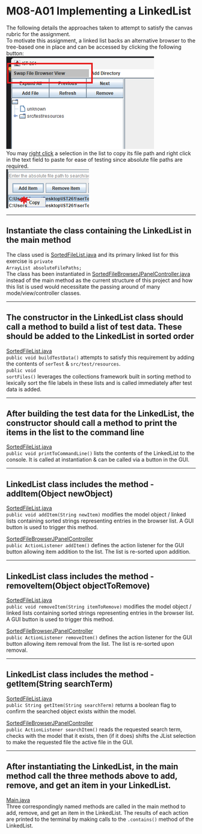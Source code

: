 # M08-A01 Implementing a LinkedList
The following details the approaches taken to attempt to satisfy the canvas rubric for the assignment.<br>
To motivate this assignment, a linked list backs an alternative browser to the tree-based one in place and can be accessed by clicking the following button:<br>
![img.png](img.png)<br>
You may <u>right click</u> a selection in the list to copy its file path and right click in the text field to paste for ease of testing since absolute file paths are required.<br>
![img_1.png](img_1.png)

<hr>

## Instantiate the class containing the LinkedList in the main method
The class used is [SortedFileList.java](src/main/java/model/data/SortedFileList.java) and its primary linked list for this exercise is <code>private ArrayList<String> absoluteFilePaths;</code><br>
The class has been instantiated in [SortedFileBrowserJPanelController.java](controller/filebrowser/SortedFileBrowserJPanelController.java) instead of the main method as the current structure of this project and how this list is used would necessitate the passing around of many mode/view/controller classes.

<hr>

## The constructor in the LinkedList class should call a method to build a list of test data. These should be added to the LinkedList in sorted order
[SortedFileList.java](src/main/java/model/data/SortedFileList.java)<br>
<code>public void buildTestData()</code> attempts to satisfy this requirement by adding the contents of <code>serTest</code> & <code>src/test/resources</code>.<br>
<code>public void sortFiles()</code> leverages the collections framework built in sorting method to lexically sort the file labels in these lists and is called immediately after test data is added.

<hr>

## After building the test data for the LinkedList, the constructor should call a method to print the items in the list to the command line

[SortedFileList.java](src/main/java/model/data/SortedFileList.java)<br>
<code>public void printToCommandLine()</code> lists the contents of the LinkedList to the console. It is called at instantiation & can be called via a button in the GUI.

<hr>

## LinkedList class includes the method - addItem(Object newObject)

[SortedFileList.java](src/main/java/model/data/SortedFileList.java)<br>
<code>public void addItem(String newItem)</code> modifies the model object / linked lists containing sorted strings representing entries in the browser list. A GUI button is used to trigger this method.

[SortedFileBrowserJPanelController](src/main/java/controller/filebrowser/SortedFileBrowserJPanelController.java)<br>
<code>public ActionListener addItem()</code> defines the action listener for the GUI button allowing item addition to the list. The list is re-sorted upon addition.

<hr>

## LinkedList class includes the method - removeItem(Object objectToRemove)

[SortedFileList.java](src/main/java/model/data/SortedFileList.java)<br>
<code>public void removeItem(String itemToRemove)</code> modifies the model object / linked lists containing sorted strings representing entries in the browser list. A GUI button is used to trigger this method.

[SortedFileBrowserJPanelController](src/main/java/controller/filebrowser/SortedFileBrowserJPanelController.java)<br>
<code>public ActionListener removeItem()</code> defines the action listener for the GUI button allowing item removal from the list. The list is re-sorted upon removal.

<hr>

## LinkedList class includes the method - getItem(String searchTerm)

[SortedFileList.java](src/main/java/model/data/SortedFileList.java)<br>
<code>public String getItem(String searchTerm)</code> returns a boolean flag to confirm the searched object exists within the model.

[SortedFileBrowserJPanelController](src/main/java/controller/filebrowser/SortedFileBrowserJPanelController.java)<br>
<code>public ActionListener searchItem()</code> reads the requested search term, checks with the model that it exists, then (if it does) shifts the JList selection to make the requested file the active file in the GUI.

<hr>

## After instantiating the LinkedList, in the main method call the three methods above to add, remove, and get an item in your LinkedList.

[Main.java](src/main/java/Main.java)<br>
Three correspondingly named methods are called in the main method to add, remove, and get an item in the LinkedList.
The results of each action are printed to the terminal by making calls to the <code>.contains()</code> method of the LinkedList.